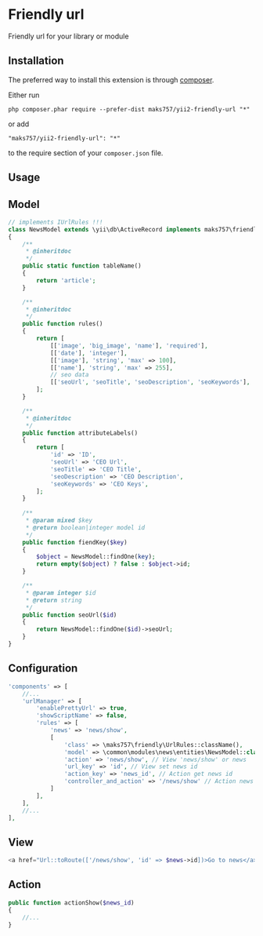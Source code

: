Friendly url
============
Friendly url for your library or module

Installation
------------

The preferred way to install this extension is through [composer](http://getcomposer.org/download/).

Either run

```
php composer.phar require --prefer-dist maks757/yii2-friendly-url "*"
```

or add

```
"maks757/yii2-friendly-url": "*"
```

to the require section of your `composer.json` file.


Usage
-----

Model
-----
```php
// implements IUrlRules !!!
class NewsModel extends \yii\db\ActiveRecord implements maks757\friendly\components\IUrlRules
{
    /**
     * @inheritdoc
     */
    public static function tableName()
    {
        return 'article';
    }

    /**
     * @inheritdoc
     */
    public function rules()
    {
        return [
            [['image', 'big_image', 'name'], 'required'],
            [['date'], 'integer'],
            [['image'], 'string', 'max' => 100],
            [['name'], 'string', 'max' => 255],
            // seo data
            [['seoUrl', 'seoTitle', 'seoDescription', 'seoKeywords'], 'string']
        ];
    }

    /**
     * @inheritdoc
     */
    public function attributeLabels()
    {
        return [
            'id' => 'ID',
            'seoUrl' => 'СЕО Url',
            'seoTitle' => 'СЕО Title',
            'seoDescription' => 'СЕО Description',
            'seoKeywords' => 'СЕО Keys',
        ];
    }
    
    /**
     * @param mixed $key
     * @return boolean|integer model id
     */
    public function fiendKey($key)
    {
        $object = NewsModel::findOne(key);
        return empty($object) ? false : $object->id;
    }

    /**
     * @param integer $id
     * @return string
     */
    public function seoUrl($id)
    {
        return NewsModel::findOne($id)->seoUrl;
    }
}
```

Configuration
-----
```php
'components' => [
    //...
    'urlManager' => [
        'enablePrettyUrl' => true,
        'showScriptName' => false,
        'rules' => [
            'news' => 'news/show',
            [
                'class' => \maks757\friendly\UrlRules::className(),
                'model' => \common\modules\news\entities\NewsModel::class,
                'action' => 'news/show', // View 'news/show' or news
                'url_key' => 'id', // View set news id
                'action_key' => 'news_id', // Action get news id
                'controller_and_action' => '/news/show' // Action news show
            ]
        ],
    ],
    //...
],
```

View
-----
```php
<a href="Url::toRoute(['/news/show', 'id' => $news->id])>Go to news</a>
```

Action
-----
```php
public function actionShow($news_id)
{
    //...
}
```
